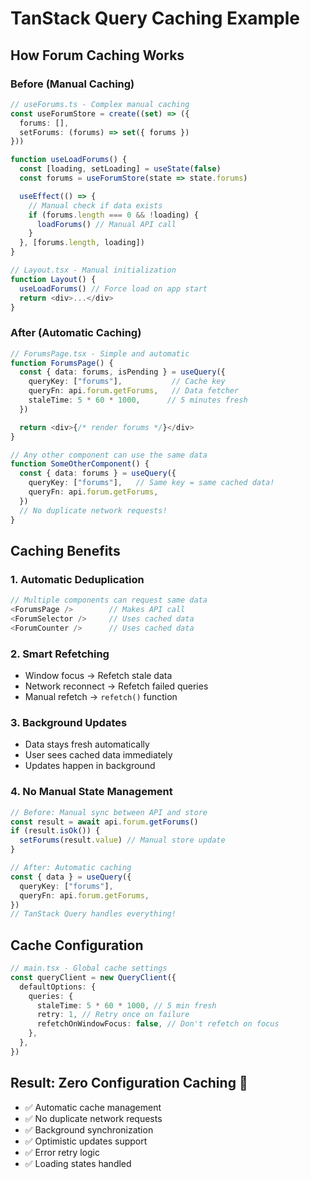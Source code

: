 # TanStack Query Caching Example

## How Forum Caching Works

### Before (Manual Caching)

```typescript
// useForums.ts - Complex manual caching
const useForumStore = create((set) => ({
  forums: [],
  setForums: (forums) => set({ forums })
}))

function useLoadForums() {
  const [loading, setLoading] = useState(false)
  const forums = useForumStore(state => state.forums)

  useEffect(() => {
    // Manual check if data exists
    if (forums.length === 0 && !loading) {
      loadForums() // Manual API call
    }
  }, [forums.length, loading])
}

// Layout.tsx - Manual initialization
function Layout() {
  useLoadForums() // Force load on app start
  return <div>...</div>
}
```

### After (Automatic Caching)

```typescript
// ForumsPage.tsx - Simple and automatic
function ForumsPage() {
  const { data: forums, isPending } = useQuery({
    queryKey: ["forums"],           // Cache key
    queryFn: api.forum.getForums,   // Data fetcher
    staleTime: 5 * 60 * 1000,      // 5 minutes fresh
  })

  return <div>{/* render forums */}</div>
}

// Any other component can use the same data
function SomeOtherComponent() {
  const { data: forums } = useQuery({
    queryKey: ["forums"],   // Same key = same cached data!
    queryFn: api.forum.getForums,
  })
  // No duplicate network requests!
}
```

## Caching Benefits

### 1. **Automatic Deduplication**

```typescript
// Multiple components can request same data
<ForumsPage />        // Makes API call
<ForumSelector />     // Uses cached data
<ForumCounter />      // Uses cached data
```

### 2. **Smart Refetching**

- Window focus → Refetch stale data
- Network reconnect → Refetch failed queries
- Manual refetch → `refetch()` function

### 3. **Background Updates**

- Data stays fresh automatically
- User sees cached data immediately
- Updates happen in background

### 4. **No Manual State Management**

```typescript
// Before: Manual sync between API and store
const result = await api.forum.getForums()
if (result.isOk()) {
  setForums(result.value) // Manual store update
}

// After: Automatic caching
const { data } = useQuery({
  queryKey: ["forums"],
  queryFn: api.forum.getForums,
})
// TanStack Query handles everything!
```

## Cache Configuration

```typescript
// main.tsx - Global cache settings
const queryClient = new QueryClient({
  defaultOptions: {
    queries: {
      staleTime: 5 * 60 * 1000, // 5 min fresh
      retry: 1, // Retry once on failure
      refetchOnWindowFocus: false, // Don't refetch on focus
    },
  },
})
```

## Result: Zero Configuration Caching 🚀

- ✅ Automatic cache management
- ✅ No duplicate network requests
- ✅ Background synchronization
- ✅ Optimistic updates support
- ✅ Error retry logic
- ✅ Loading states handled
